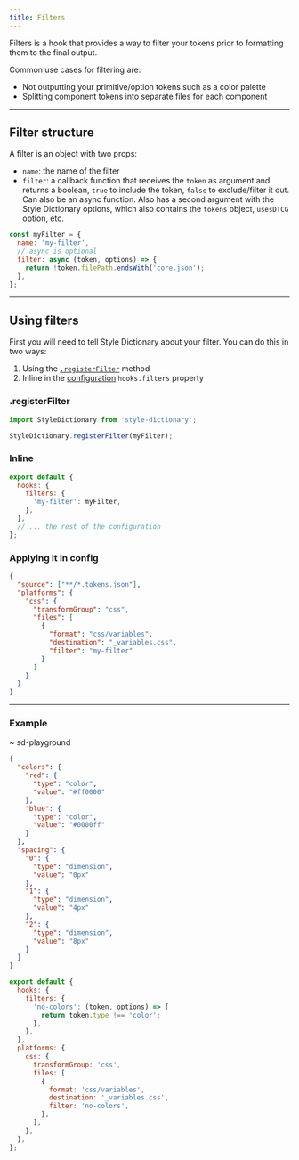 ```yaml
---
title: Filters
---
```


Filters is a hook that provides a way to filter your tokens prior to formatting them to the final output.

Common use cases for filtering are:

- Not outputting your primitive/option tokens such as a color palette
- Splitting component tokens into separate files for each component

---

## Filter structure

A filter is an object with two props:

- `name`: the name of the filter
- `filter`: a callback function that receives the `token` as argument and returns a boolean, `true` to include the token, `false` to exclude/filter it out. Can also be an async function. Also has a second argument with the Style Dictionary options, which also contains the `tokens` object, `usesDTCG` option, etc.

```javascript title="my-filter.js"
const myFilter = {
  name: 'my-filter',
  // async is optional
  filter: async (token, options) => {
    return !token.filePath.endsWith('core.json');
  },
};
```

---

## Using filters

First you will need to tell Style Dictionary about your filter. You can do this in two ways:

1. Using the [`.registerFilter`](/reference/api#registerfilter) method
1. Inline in the [configuration](/reference/config#properties) `hooks.filters` property

### .registerFilter

```javascript
import StyleDictionary from 'style-dictionary';

StyleDictionary.registerFilter(myFilter);
```

### Inline

```javascript
export default {
  hooks: {
    filters: {
      'my-filter': myFilter,
    },
  },
  // ... the rest of the configuration
};
```

### Applying it in config

```json
{
  "source": ["**/*.tokens.json"],
  "platforms": {
    "css": {
      "transformGroup": "css",
      "files": [
        {
          "format": "css/variables",
          "destination": "_variables.css",
          "filter": "my-filter"
        }
      ]
    }
  }
}
```

---

### Example

~ sd-playground

```json tokens
{
  "colors": {
    "red": {
      "type": "color",
      "value": "#ff0000"
    },
    "blue": {
      "type": "color",
      "value": "#0000ff"
    }
  },
  "spacing": {
    "0": {
      "type": "dimension",
      "value": "0px"
    },
    "1": {
      "type": "dimension",
      "value": "4px"
    },
    "2": {
      "type": "dimension",
      "value": "8px"
    }
  }
}
```

```js config
export default {
  hooks: {
    filters: {
      'no-colors': (token, options) => {
        return token.type !== 'color';
      },
    },
  },
  platforms: {
    css: {
      transformGroup: 'css',
      files: [
        {
          format: 'css/variables',
          destination: '_variables.css',
          filter: 'no-colors',
        },
      ],
    },
  },
};
```
